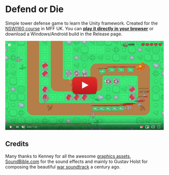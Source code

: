 # Defend or Die

Simple tower defense game to learn the Unity framework. Created for the [NSWI160 course](https://gamedev.cuni.cz/study/courses-history/courses-2018-2019/game-development-middleware-winter-201819/) in MFF UK. You can [**play it directly in your browser**](https://davda.itch.io/defend-or-die) or download a Windows/Android build in the Release page.

[![gameplay](/Img/screenshot.png)](https://youtu.be/S0YUgqbQ-e0)

## Credits
Many thanks to Kenney for all the awesome [graphics assets](https://www.kenney.nl/assets/space-shooter-redux), [SoundBible.com](https://www.soundbible.com) for the sound effects and mainly to Gustav Holst for composing the beautiful [war soundtrack](https://en.wikipedia.org/wiki/The_Planets) a century ago.
